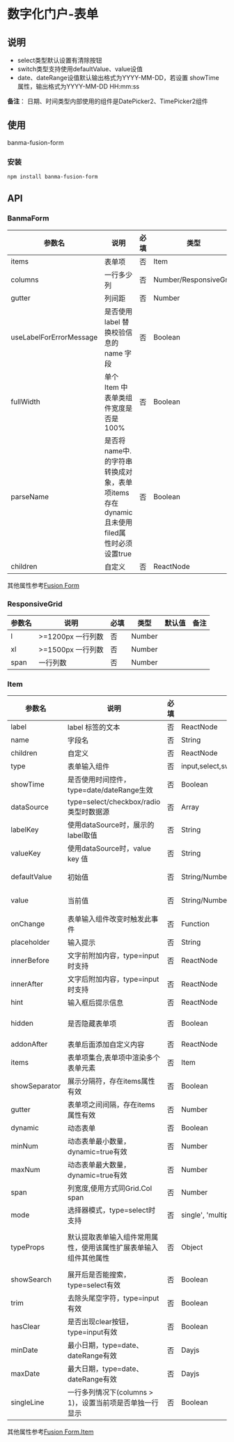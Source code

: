 # 数字化门户-表单
## 说明
* select类型默认设置有清除按钮
* switch类型支持使用defaultValue、value设值
* date、dateRange设值默认输出格式为YYYY-MM-DD，若设置 showTime 属性，输出格式为YYYY-MM-DD HH:mm:ss

**备注**： 日期、时间类型内部使用的组件是DatePicker2、TimePicker2组件
## 使用
banma-fusion-form
### 安装
```bash
npm install banma-fusion-form
```
## API

### BanmaForm
| 参数名 | 说明 | 必填 | 类型 | 默认值 | 备注 |
| ------ | ---- | ---- | ---- | ------ | ---- |
| items  | 表单项 | 否 |  Item   |        |      |
| columns  | 一行多少列 | 否 |  Number/ResponsiveGrid   |    1    |      |
| gutter  | 列间距 | 否 |  Number   |    0    |      |
| useLabelForErrorMessage  | 是否使用 label 替换校验信息的 name 字段 | 否 |  Boolean   |    true    |      |
| fullWidth  | 单个 Item 中表单类组件宽度是否是100% | 否 |  Boolean   |   true     |      |
| parseName  | 是否将name中.的字符串转换成对象，表单项items存在dynamic且未使用filed属性时必须设置true | 否 |  Boolean   |   false     |      |
| children  | 自定义 | 否 |  ReactNode   |        |      |

其他属性参考<a href="https://done.alibaba-inc.com/dsm/85526/components/detail/form?themeid=44903&tabActiveKey=component#Form" target="_blank">Fusion Form</a>

### ResponsiveGrid
| 参数名 | 说明 | 必填 | 类型 | 默认值 | 备注 |
| ------ | ---- | ---- | ---- | ------ | ---- |
| l  | >=1200px 一行列数 | 否 |  Number   |        |      |
| xl  | >=1500px 一行列数 | 否 |  Number   |     |    |
| span  | 一行列数 | 否 |  Number   |        |      |
### Item
| 参数名 | 说明 | 必填 | 类型 | 默认值 | 备注 |
| ------ | ---- | ---- | ---- | ------ | ---- |
| label  | label 标签的文本 | 否 |  ReactNode   |        |      |
| name  | 字段名 | 否 |  String   |     |    |
| children  | 自定义 | 否 |  ReactNode   |        |      |
| type  | 表单输入组件 | 否 |  input,select,switch,checkox,radio,textArea,password,date,dateRange,timePicker,timePickerRange,numberPicker    |   input     |      |
| showTime  | 是否使用时间控件，type=date/dateRange生效 | 否 |  Boolean   |    false   |      |
| dataSource  | type=select/checkbox/radio类型时数据源 | 否 |  Array   |        |      |
| labelKey  | 使用dataSource时，展示的label取值 | 否 |  String   |    label    |      |
| valueKey  | 使用dataSource时，value key 值 | 否 |  String   |    value    |      |
| defaultValue  | 初始值 | 否 |  String/Number/Boolean   |        |   type=switch使用时也生效   |
| value  | 当前值 | 否 |  String/Number/Boolean   |        |  type=switch使用时也生效    |
| onChange  | 表单输入组件改变时触发此事件 | 否 |  Function   |        |      |
| placeholder  | 	输入提示 | 否 |  String   |        |      |
| innerBefore  | 文字前附加内容，type=input时支持 | 否 |  ReactNode   |        |      |
| innerAfter  | 文字后附加内容，type=input时支持 | 否 |  ReactNode   |        |      |
| hint  | 输入框后提示信息 | 否 |  ReactNode   |        |      |
| hidden  | 是否隐藏表单项 | 否 |  Boolean | (item) => Boolean   |        |      |
| addonAfter  | 表单后面添加自定义内容 | 否 |  ReactNode   |        |      |
| items  | 表单项集合,表单项中渲染多个表单元素 | 否 |  Item   |        |  v1.1.0    |
| showSeparator  | 展示分隔符，存在items属性有效 | 否 |  Boolean   |       |   v1.1.0   |
| gutter  | 表单项之间间隔，存在items属性有效 | 否 |  Number   |    8    |   v1.1.0   |
| dynamic  | 动态表单 | 否 |  Boolean   |    false    |   v1.2.0  |
| minNum  | 动态表单最小数量，dynamic=true有效 | 否 |  Number   |        |  v1.3.0    |
| maxNum  | 动态表单最大数量，dynamic=true有效 | 否 |  Number   |        |  v1.3.0    |
| span  | 列宽度,使用方式同Grid.Col span | 否 |  Number   |        |   v1.1.0   |
| mode  | 选择器模式，type=select时支持 | 否 |  single', 'multiple', 'tag'   |   single   |      |
| typeProps  | 默认提取表单输入组件常用属性，使用该属性扩展表单输入组件其他属性 | 否 |  Object   |        |   type=checkbox/radio时，属性设置到Checkbox.Group，Radio.Group   |
| showSearch  | 展开后是否能搜索，type=select有效 | 否 |  Boolean   |        |      |
| trim  | 去除头尾空字符，type=input有效 | 否 |  Boolean   |        |      |
| hasClear  | 是否出现clear按钮，type=input有效  | 否 |  Boolean   |        |      |
| minDate  | 最小日期，type=date、dateRange有效 | 否 |  Dayjs   |        |      |
| maxDate  | 最大日期，type=date、dateRange有效 | 否 |  Dayjs   |        |      |
| singleLine  | 一行多列情况下(columns > 1)，设置当前项是否单独一行显示 | 否 |  Boolean   |        |      |

其他属性参考<a href="https://done.alibaba-inc.com/dsm/85526/components/detail/form?themeid=44903&tabActiveKey=component#Form%20Item" target="_blank">Fusion Form.Item</a>

